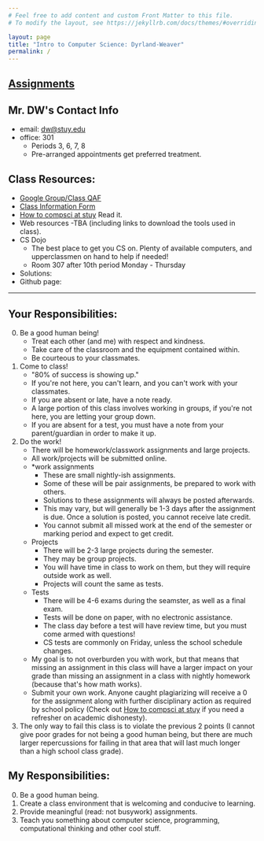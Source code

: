 ```yaml
---
# Feel free to add content and custom Front Matter to this file.
# To modify the layout, see https://jekyllrb.com/docs/themes/#overriding-theme-defaults

layout: page
title: "Intro to Computer Science: Dyrland-Weaver"
permalink: /
---
```


## [Assignments](assignments)

## Mr. DW's Contact Info
 * email: dw@stuy.edu
 * office: 301
   * Periods 3, 6, 7, 8
   * Pre-arranged appointments get preferred treatment.

## Class Resources:
  * [Google Group/Class QAF](https://groups.google.com/a/stuy.edu/forum/#!forum/dw-intro2-qaf)
  * [Class Information Form](https://forms.gle/sPDdthxQk83neugD8)
  * [How to compsci at stuy](https://docs.google.com/document/u/1/d/1I93Pegu_PfTj9s6BXwE98GuBcRIFp3l1yimw5YTRAWw/pub#h.h3rzevnp1gi7) Read it.
  * Web resources -TBA (including links to download the tools used in class).
  * CS Dojo
      * The best place to get you CS on. Plenty of available computers, and upperclassmen on hand to help if needed!
      * Room 307 after 10th period Monday - Thursday
  * Solutions:
  * Github page:

---

## Your Responsibilities:
  0. Be a good human being!
      * Treat each other (and me) with respect and kindness.
      * Take care of the classroom and the equipment contained within.
      * Be courteous to your classmates.
  1. Come to class!
      * "80% of success is showing up."
      * If you're not here, you can't learn, and you can't work with your classmates.
      * If you are absent or late, have a note ready.
      * A large portion of this class involves working in groups, if you're not here, you are letting your group down.
      * If you are absent for a test, you must have a note from your parent/guardian in order to make it up.
  2. Do the work!
      * There will be homework/classwork assignments and large projects.
      * All work/projects will be submitted online.
      * *work assignments
        * These are small nightly-ish assignments.
        * Some of these will be pair assignments, be prepared to work with others.
        * Solutions to these assignments will always be posted afterwards.
        * This may vary, but will generally be 1-3 days after the assignment is due. Once a solution is posted, you cannot receive late credit.
        * You cannot submit all missed work at the end of the semester or marking period and expect to get credit.
      * Projects
        * There will be 2-3 large projects during the semester.
        * They may be group projects.
        * You will have time in class to work on them, but they will require outside work as well.
        * Projects will count the same as tests.
      * Tests
        * There will be 4-6 exams during the seamster, as well as a final exam.
        * Tests will be done on paper, with no electronic assistance.
        * The class day before a test will have review time, but you must come armed with questions!
        * CS tests are commonly on Friday, unless the school schedule changes.
      * My goal is to not overburden you with work, but that means that missing an assignment in this class will have a larger impact on your grade than missing an assignment in a class with nightly homework (because that's how math works).
      * Submit your own work. Anyone caught plagiarizing will receive a 0 for the assignment along with further disciplinary action as required by school policy (Check out [How to compsci at stuy](https://docs.google.com/document/u/1/d/1I93Pegu_PfTj9s6BXwE98GuBcRIFp3l1yimw5YTRAWw/pub#h.h3rzevnp1gi7) if you need a refresher on academic dishonesty).
  3. The only way to fail this class is to violate the previous 2 points (I cannot give poor grades for not being a good human being, but there are much larger repercussions for failing in that area that will last much longer than a high school class grade).

## My Responsibilities:
  0. Be a good human being.
  1. Create a class environment that is welcoming and conducive to learning.
  2. Provide meaningful (read: not busywork) assignments.
  3. Teach you something about computer science, programming, computational thinking and other cool stuff.
